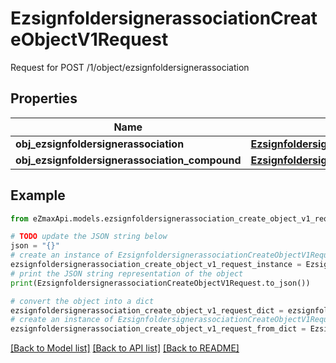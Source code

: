 # EzsignfoldersignerassociationCreateObjectV1Request

Request for POST /1/object/ezsignfoldersignerassociation

## Properties

Name | Type | Description | Notes
------------ | ------------- | ------------- | -------------
**obj_ezsignfoldersignerassociation** | [**EzsignfoldersignerassociationRequest**](EzsignfoldersignerassociationRequest.md) |  | [optional] 
**obj_ezsignfoldersignerassociation_compound** | [**EzsignfoldersignerassociationRequestCompound**](EzsignfoldersignerassociationRequestCompound.md) |  | [optional] 

## Example

```python
from eZmaxApi.models.ezsignfoldersignerassociation_create_object_v1_request import EzsignfoldersignerassociationCreateObjectV1Request

# TODO update the JSON string below
json = "{}"
# create an instance of EzsignfoldersignerassociationCreateObjectV1Request from a JSON string
ezsignfoldersignerassociation_create_object_v1_request_instance = EzsignfoldersignerassociationCreateObjectV1Request.from_json(json)
# print the JSON string representation of the object
print(EzsignfoldersignerassociationCreateObjectV1Request.to_json())

# convert the object into a dict
ezsignfoldersignerassociation_create_object_v1_request_dict = ezsignfoldersignerassociation_create_object_v1_request_instance.to_dict()
# create an instance of EzsignfoldersignerassociationCreateObjectV1Request from a dict
ezsignfoldersignerassociation_create_object_v1_request_from_dict = EzsignfoldersignerassociationCreateObjectV1Request.from_dict(ezsignfoldersignerassociation_create_object_v1_request_dict)
```
[[Back to Model list]](../README.md#documentation-for-models) [[Back to API list]](../README.md#documentation-for-api-endpoints) [[Back to README]](../README.md)



